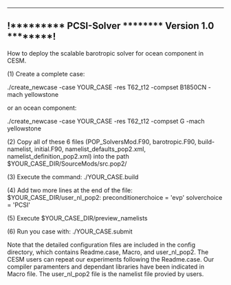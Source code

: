 -----------------------------------------------------
!********* PCSI-Solver ******** Version 1.0 ********!
-----------------------------------------------------

How to deploy the scalable barotropic solver for ocean component in CESM.

(1) Create a complete case:

./create_newcase -case YOUR_CASE -res T62_t12 -compset B1850CN -mach yellowstone 

or an ocean component:

./create_newcase -case YOUR_CASE -res T62_t12 -compset G -mach yellowstone
 
(2) Copy all of these 6 files (POP_SolversMod.F90, barotropic.F90, build-namelist, initial.F90, namelist_defaults_pop2.xml, namelist_definition_pop2.xml) into the path $YOUR_CASE_DIR/SourceMods/src.pop2/

(3) Execute the command:
./YOUR_CASE.build

(4) Add two more lines at the end of the file: $YOUR_CASE_DIR/user_nl_pop2:
   preconditionerchoice = 'evp'
   solverchoice = 'PCSI'

(5) Execute $YOUR_CASE_DIR/preview_namelists

(6) Run you case with:
./YOUR_CASE.submit

Note that the detailed configuration files are included in the config directory, which contains Readme.case, Macro, and user_nl_pop2. The CESM users can repeat our experiments following the Readme.case. Our compiler paramenters and dependant libraries have been indicated in Macro file. The user_nl_pop2 file is the namelist file provied by users.
 
